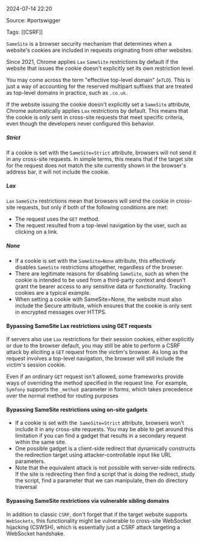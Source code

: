 
2024-07-14 22:20

Source: #portswigger 

Tags: [[CSRF]]

`SameSite` is a browser security mechanism that determines when a website's cookies are included in requests originating from other websites.

Since 2021, Chrome applies `Lax` `SameSite` restrictions by default if the website that issues the cookie doesn't explicitly set its own restriction level. 

You may come across the term "effective top-level domain" (`eTLD`). This is just a way of accounting for the reserved multipart suffixes that are treated as top-level domains in practice, such as `.co.uk.` 

If the website issuing the cookie doesn't explicitly set a `SameSite` attribute, Chrome automatically applies `Lax` restrictions by default. This means that the cookie is only sent in cross-site requests that meet specific criteria, even though the developers never configured this behavior.
##### Strict 

If a cookie is set with the `SameSite=Strict` attribute, browsers will not send it in any cross-site requests. In simple terms, this means that if the target site for the request does not match the site currently shown in the browser's address bar, it will not include the cookie. 
##### Lax

 `Lax` `SameSite` restrictions mean that browsers will send the cookie in cross-site requests, but only if both of the following conditions are met:
- The request uses the `GET` method.
- The request resulted from a top-level navigation by the user, such as clicking on a link.
##### None

- If a cookie is set with the `SameSite=None` attribute, this effectively disables `SameSite` restrictions altogether, regardless of the browser. 
- There are legitimate reasons for disabling `SameSite`, such as when the cookie is intended to be used from a third-party context and doesn't grant the bearer access to any sensitive data or functionality. Tracking cookies are a typical example. 
- When setting a cookie with SameSite=None, the website must also include the Secure attribute, which ensures that the cookie is only sent in encrypted messages over HTTPS.
#### Bypassing SameSite Lax restrictions using GET requests

If servers also use `Lax` restrictions for their session cookies, either explicitly or due to the browser default, you may still be able to perform a CSRF attack by eliciting a `GET` request from the victim's browser. 
As long as the request involves a top-level navigation, the browser will still include the victim's session cookie. 

Even if an ordinary `GET` request isn't allowed, some frameworks provide ways of overriding the method specified in the request line. For example, `Symfony` supports the `_method `parameter in forms, which takes precedence over the normal method for routing purposes
#### Bypassing SameSite restrictions using on-site gadgets

- If a cookie is set with the` SameSite=Strict` attribute, browsers won't include it in any cross-site requests. You may be able to get around this limitation if you can find a gadget that results in a secondary request within the same site. 
- One possible gadget is a client-side redirect that dynamically constructs the redirection target using attacker-controllable input like URL parameters.
- Note that the equivalent attack is not possible with server-side redirects. 
If the site is redirecting then find a script that is doing the redirect, study the script, find a parameter that we can manipulate, then do directory traversal 
#### Bypassing SameSite restrictions via vulnerable sibling domains

In addition to classic `CSRF`, don't forget that if the target website supports `WebSockets`, this functionality might be vulnerable to cross-site WebSocket hijacking (CSWSH), which is essentially just a CSRF attack targeting a WebSocket handshake. 
